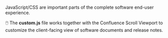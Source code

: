 JavaScript/CSS are important parts of the complete software end-user experience.

🖱️ The **custom.js** file works together with the Confluence Scroll Viewport to customize the client-facing view of software documents and release notes.
